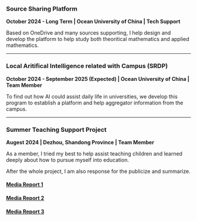 ### **Source Sharing Platform**  
**October 2024 - Long Term | Ocean University of China | Tech Support**  

Based on OneDrive and many sources supporting, I help design and develop the platform to help study both theoritical mathematics and applied mathematics.

---


### **Local Aritifical Intelligence related with Campus (SRDP)**  
**October 2024 - September 2025 (Expected) | Ocean University of China | Team Member**  

To find out how AI could assist daily life in universities, we develop this program to establish a platform and help aggregator information from the campus.

---

### **Summer Teaching Support Project**  
**Augest 2024 | Dezhou, Shandong Province | Team Member**  

As a member, I tried my best to help assist teaching children and learned deeply about how to pursue myself into education.

After the whole project, I am also response for the publicize and summarize.

#### [Media Report 1](https://mp.weixin.qq.com/s/jFa2mksLdw0HEzwAtf4ffA)

#### [Media Report 2](https://mp.weixin.qq.com/s/s5ixdpTpBTpbda1AipGVBA)

#### [Media Report 3](https://mp.weixin.qq.com/s/BBjXv9y7ff_SPUci6iikjA)


